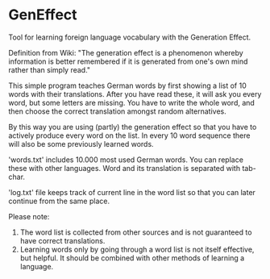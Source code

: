 # GenEffect
Tool for learning foreign language vocabulary with the Generation Effect.

Definition from Wiki: "The generation effect is a phenomenon whereby information is better remembered if it is generated from one's own mind rather than simply read."

This simple program teaches German words by first showing a list of 10 words with their translations. After you have read these, it will ask you every word, but some letters are missing.
You have to write the whole word, and then choose the correct translation amongst random alternatives.

By this way you are using (partly) the generation effect so that you have to actively produce every word on the list. In every 10 word sequence there will also be some previously learned words.

'words.txt' includes 10.000 most used German words. You can replace these with other languages. Word and its translation is separated with tab-char.

'log.txt' file keeps track of current line in the word list so that you can later continue from the same place. 

Please note:
1) The word list is collected from other sources and is not guaranteed to have correct translations.
2) Learning words only by going through a word list is not itself effective, but helpful. It should be combined with other methods of learning a language.


